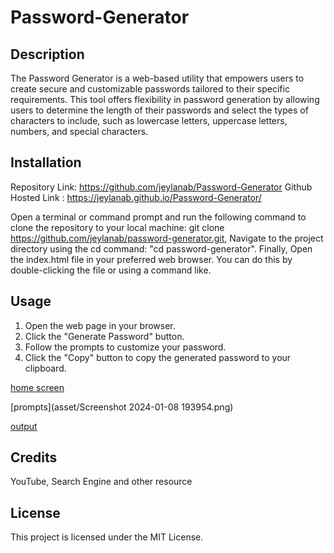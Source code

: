 # Password-Generator

## Description
The Password Generator is a web-based utility that empowers users to create secure and customizable passwords tailored to their specific requirements. This tool offers flexibility in password generation by allowing users to determine the length of their passwords and select the types of characters to include, such as lowercase letters, uppercase letters, numbers, and special characters.

## Installation

Repository Link:         https://github.com/jeylanab/Password-Generator
Github Hosted Link :     https://jeylanab.github.io/Password-Generator/

Open a terminal or command prompt and run the following command to clone the repository to your local machine: git clone https://github.com/jeylanab/password-generator.git,
Navigate to the project directory using the cd command:  "cd password-generator".
Finally, Open the index.html file in your preferred web browser. You can do this by double-clicking the file or using a command like.



## Usage
1) Open the web page in your browser.
2) Click the "Generate Password" button.
3) Follow the prompts to customize your password.
4) Click the "Copy" button to copy the generated password to your clipboard.

[home screen](![image](https://github.com/jeylanab/Password-Generator/assets/146985587/70df76eb-c9ae-4470-b67e-0443c11dd453)
)

[prompts](asset/Screenshot 2024-01-08 193954.png)

[output](https://github.com/jeylanab/Password-Generator/blob/main/asset/Screenshot%202024-01-08%20193934.png?raw=true)

## Credits
YouTube, Search Engine and other resource

## License
This project is licensed under the MIT License.
